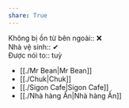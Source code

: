```yaml
---  
share: True  
---  
```

Không bị ồn từ bên ngoài:: ❌  
Nhà vệ sinh:: ✔  
Được nói to:: tuỳ  
  
- [[./Mr Bean|Mr Bean]]  
- [[./Chuk|Chuk]]  
- [[./Sigon Cafe|Sigon Cafe]]  
- [[./Nhà hàng Ấn|Nhà hàng Ấn]]  
  
